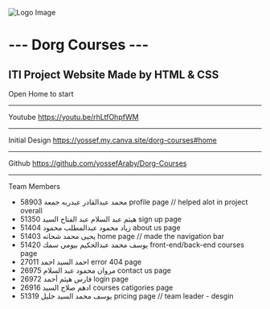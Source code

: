  ![Logo Image](https://github.com/user-attachments/assets/3d2ffb28-a0e6-42a5-a9d4-b60aa72491d5)

# --- **Dorg Courses** ---
## ITI Project Website Made by HTML & CSS



Open Home to start
__________________

Youtube
https://youtu.be/rhLtfOhpfWM
__________________

Initial Design
https://yossef.my.canva.site/dorg-courses#home
__________________

Github
https://github.com/yossefAraby/Dorg-Courses
__________________

Team Members
  - محمد عبدالقادر عبدربه جمعة       58903              profile page // helped alot in project overall
  - هيثم عبد السلام عبد الفتاح السيد        51350        sign up page
  - زياد محمود عبدالمطلب محمود       51404             about us page
  - يحيى محمد شحاته       51403                          home page // made the navigation bar
  - يوسف محمد عبدالحكيم بيومي سمك        51420   front-end/back-end courses page
  - احمد السيد احمد       27011                             error 404 page
  - مروان محمود عبد السلام        26975                   contact us page
  - فارس هيثم أحمد        26972                             login page
  - ادهم صلاح السيد        26916                           courses catigories page
  - يوسف محمد السيد خليل        51319                 pricing page // team leader - desgin


